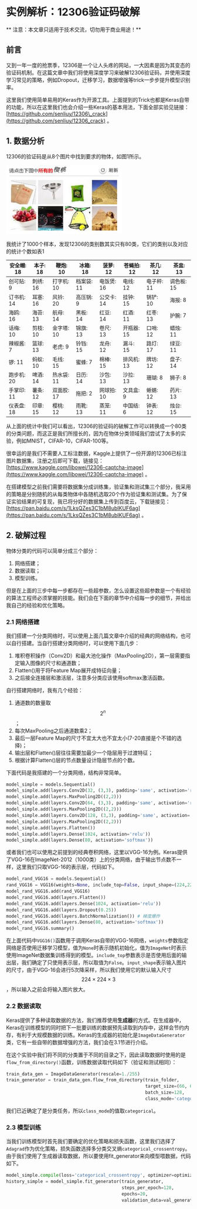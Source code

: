 # 实例解析：12306验证码破解

** 注意：本文章只适用于技术交流，切勿用于商业用途！**

## 前言

又到一年一度的抢票季，12306是一个让人头疼的网站，一大因素是因为其变态的验证码机制。在这篇文章中我们将使用深度学习来破解12306验证码，并使用深度学习常见的策略，例如Dropout，迁移学习，数据增强等trick一步步提升模型识别率。

这里我们使用简单易用的Keras作为开源工具。上面提到的Trick也都是Keras自带的功能，所以在这里我们也会介绍一些Keras的基本用法，下面全部实验见链接：[https://github.com/senliuy/12306\_crack](https://github.com/senliuy/12306_crack) 。

## 1. 数据分析

12306的验证码是从8个图片中找到要求的物体，如图1所示。

![](/assets/12306_1.png)

我统计了1000个样本，发现12306的类别数其实只有80类，它们的类别以及对应的统计个数如表1

| 安全帽: 18 | 本子: 18 | 鞭炮: 10 | 冰箱: 18 | 菠萝: 12 | 苍蝇拍: 12 | 茶几: 12 | 茶盅: 13 |
| --- | --- | --- | --- | --- | --- | --- | --- |
| 创可贴: 9 | 刺绣: 16 | 打字机: 10 | 档案袋: 11 | 电饭煲: 16 | 电线: 12 | 电子秤: 11 | 调色板: 15 |
| 订书机: 14 | 耳塞: 16 | 风铃: 20 | 高压锅: 9 | 公交卡: 14 | 挂钟: 15 | 锅铲: 10 | 海报: 8 |
| 海鸥: 16 | 海苔: 13 | 航母: 14 | 黑板: 14 | 红豆: 14 | 红酒: 11 | 红枣: 13 | 护腕: 7 |
| 话梅: 10 | 剪枝: 10 | 金字塔: 10 | 锦旗: 13 | 卷尺: 13 | 开瓶器: 15 | 口哨: 12 | 蜡烛: 11 |
| 辣椒酱: 7 | 篮球: 13 | 老虎: 9 | 铃铛: 15 | 龙舟: 12 | 漏斗: 15 | 路灯: 17 | 绿豆: 11 |
| 锣: 11 | 蚂蚁: 10 | 毛线: 15 | 蜜蜂: 7 | 棉棒: 15 | 排风机: 13 | 牌坊: 12 | 盘子: 14 |
| 跑步机: 20 | 啤酒: 14 | 热水袋: 11 | 日历: 14 | 沙包: 13 | 沙拉: 13 | 珊瑚: 8 | 狮子: 8 |
| 手掌印: 11 | 薯条: 12 | 双面胶: 17 | 拖把: 2 | 网球拍: 10 | 文具盒: 9 | 蜥蜴: 12 | 药片: 13 |
| 仪表盘: 18 | 印章: 15 | 樱桃: 12 | 雨靴: 13 | 蒸笼: 11 | 中国结: 6 | 钟表: 12 | 烛台: 15 |

从上面的统计中我们可以看出，12306的验证码的破解工作可以转换成一个80类的分类问题，而这正是我们所擅长的，因为在物体分类领域我们尝试了太多的实验，例如MNIST，CIFAR-10，CIFAR-100等。

很幸运的是我们不需要人工标注数据，Kaggle上提供了一份开源的12306已标注图片数据集，注册之后即可下载，链接见：[https://www.kaggle.com/libowei/12306-captcha-image](https://www.kaggle.com/libowei/12306-captcha-image) 。

在搭建模型之前我们需要将数据集分成训练集，验证集和测试集三个部分，我采用的策略是分别随机的从每类物体中各随机选取20个作为验证集和测试集。为了保证实验结果的可复现，我已将分好的数据集上传到百度云，下载链接见：[https://pan.baidu.com/s/1LksQZes3C1bM8ubIKUF6ag](https://pan.baidu.com/s/1LksQZes3C1bM8ubIKUF6ag) 。

## 2. 破解过程

物体分类的代码可以简单分成三个部分：

1. 网络搭建；
2. 数据读取；
3. 模型训练。

但是在上面的三步中每一步都存在一些超参数，怎么设置这些超参数是一个有经验的算法工程师必须掌握的技能。我们会在下面的章节中介绍每一步的细节，并给出我自己的经验和优化策略。

### 2.1 网络搭建

我们搭建一个分类网络时，可以使用上面几篇文章中介绍的经典的网络结构，也可以自行搭建。当自行搭建分类网络时，可以使用下面几步：

1. 堆积卷积操作（Conv2D）和最大池化操作（MaxPooling2D），第一层需要指定输入图像的尺寸和通道数；
2. Flatten\(\)用于将Feature Map展开成特征向量；
3. 之后接全连接层和激活层，注意多分类应该使用softmax激活函数。

自行搭建网络时，我有几个经验：

1. 通道数的数量取 $$2^n$$；
2. 每次MaxPooling之后通道数乘2；
3. 最后一层Feature Map的尺寸不宜太大也不宜太小\(7-20直接是个不错的选择\)；
4. 输出层和Flatten\(\)层往往需要加最少一个隐层用于过渡特征；
5. 根据计算Flatten\(\)层的节点数量设计隐层节点的个数。

下面代码是我搭建的一个分类网络，结构非常简单。

```py
model_simple = models.Sequential()
model_simple.add(layers.Conv2D(32, (3,3), padding='same', activation='relu', input_shape = (66,66,3)))
model_simple.add(layers.MaxPooling2D((2,2)))
model_simple.add(layers.Conv2D(64, (3,3), padding='same', activation='relu'))
model_simple.add(layers.MaxPooling2D((2,2)))
model_simple.add(layers.Conv2D(128, (3,3), padding='same', activation='relu'))
model_simple.add(layers.MaxPooling2D((2,2)))
model_simple.add(layers.Flatten())
model_simple.add(layers.Dense(1024, activation='relu'))
model_simple.add(layers.Dense(80, activation='softmax'))
```

或者我们也可以使用之前提到的经典卷积网络，这里以VGG-16为例。Keras提供了VGG-16在ImageNet-2012（1000类）上的分类网络，由于输出节点数不一样，这里我们只取VGG-16的表示层，代码如下。

```py
model_rand_VGG16 = models.Sequential()
rand_VGG16 = VGG16(weights=None, include_top=False, input_shape=(224,224,3))
model_rand_VGG16.add(rand_VGG16)
model_rand_VGG16.add(layers.Flatten())
model_rand_VGG16.add(layers.Dense(1024, activation='relu'))
model_rand_VGG16.add(layers.Dropout(0.25))
model_rand_VGG16.add(layers.BatchNormalization()) # 梯度爆炸
model_rand_VGG16.add(layers.Dense(80, activation='softmax'))
model_rand_VGG16.summary()
```

在上面代码中`VGG16()`函数用于调用Keras自带的VGG-16网络，`weights`参数指定网络是否使用迁移学习模型，值为`None`时表示随机初始化，值为`ImageNet`时表示使用ImageNet数据集训练得到的模型。`include_top`参数表示是否使用后面的输出层，我们确定了只使用表示层，所以取值为`False`。`input_shape`表示输入图片的尺寸，由于VGG-16会进行5次降采样，所以我们使用它的默认输入尺寸$$224\times224\times3$$，所以输入之前会将输入图片放大。

### 2.2 数据读取

Keras提供了多种读取数据的方法，我们推荐使用**生成器**的方式。在生成器中，Keras在训练模型的同时把下一批要训练的数据预先读取到内存中，这样会节约内存，有利于大规模数据的训练。Keras的生成器的初始化是`ImageDataGenerator`类，它有一些自带的数据增强的方法，我们会在3.1节进行介绍。

在这个实验中我们将不同的分类置于不同的目录之下，因此读取数据时使用的是`flow_from_directory()`函数，训练数据读取代码如下（验证和测试相同）：

```py
train_data_gen = ImageDataGenerator(rescale=1./255)
train_generator = train_data_gen.flow_from_directory(train_folder, 
                                                     target_size=(66, 66), 
                                                     batch_size=128, 
                                                     class_mode='categorical')
```

我们已近确定了是分类任务，所以`class_mode`的值取`categorical`。

### 2.3 模型训练

当我们训练模型时首先我们要确定的优化策略和损失函数，这里我们选择了`Adagrad`作为优化策略，损失函数选择多分类交叉熵`categorical_crossentropy`。由于我们使用了生成器读取数据，所以要使用fit\_generator来向模型喂数据，代码如下。

```py
model_simple.compile(loss='categorical_crossentropy', optimizer=optimizers.Adagrad(lr=0.01), metrics=['acc'])
history_simple = model_simple.fit_generator(train_generator, 
                                            steps_per_epoch=128, 
                                            epochs=20, 
                                            validation_data=val_generator)
```



